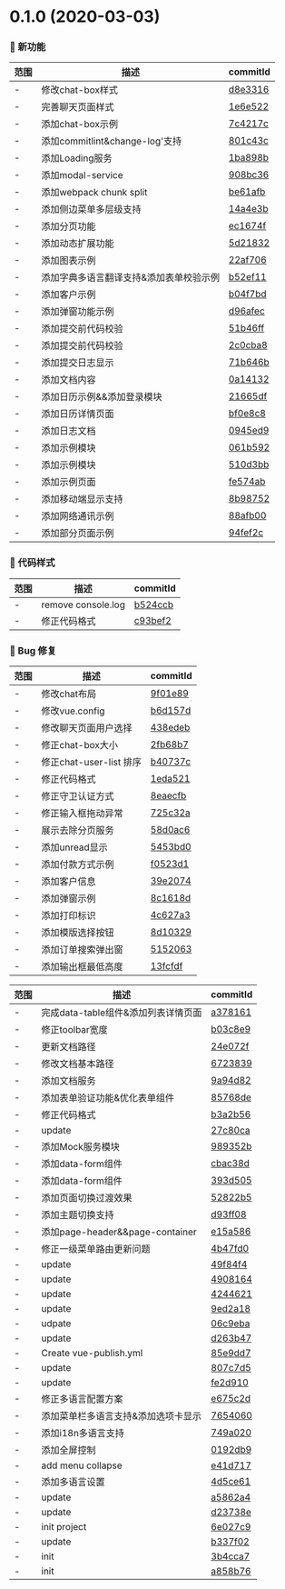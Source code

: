 # 0.1.0 (2020-03-03)

### 🌟 新功能
范围|描述|commitId
--|--|--
 - | 修改chat-box样式 | [d8e3316](https://github.com/zct1989/vue-web-service/commit/d8e3316)
 - | 完善聊天页面样式 | [1e6e522](https://github.com/zct1989/vue-web-service/commit/1e6e522)
 - | 添加chat-box示例 | [7c4217c](https://github.com/zct1989/vue-web-service/commit/7c4217c)
 - | 添加commitlint&change-log'支持 | [801c43c](https://github.com/zct1989/vue-web-service/commit/801c43c)
 - | 添加Loading服务 | [1ba898b](https://github.com/zct1989/vue-web-service/commit/1ba898b)
 - | 添加modal-service | [908bc36](https://github.com/zct1989/vue-web-service/commit/908bc36)
 - | 添加webpack chunk split | [be61afb](https://github.com/zct1989/vue-web-service/commit/be61afb)
 - | 添加侧边菜单多层级支持 | [14a4e3b](https://github.com/zct1989/vue-web-service/commit/14a4e3b)
 - | 添加分页功能 | [ec1674f](https://github.com/zct1989/vue-web-service/commit/ec1674f)
 - | 添加动态扩展功能 | [5d21832](https://github.com/zct1989/vue-web-service/commit/5d21832)
 - | 添加图表示例 | [22af706](https://github.com/zct1989/vue-web-service/commit/22af706)
 - | 添加字典多语言翻译支持&添加表单校验示例 | [b52ef11](https://github.com/zct1989/vue-web-service/commit/b52ef11)
 - | 添加客户示例 | [b04f7bd](https://github.com/zct1989/vue-web-service/commit/b04f7bd)
 - | 添加弹窗功能示例 | [d96afec](https://github.com/zct1989/vue-web-service/commit/d96afec)
 - | 添加提交前代码校验 | [51b46ff](https://github.com/zct1989/vue-web-service/commit/51b46ff)
 - | 添加提交前代码校验 | [2c0cba8](https://github.com/zct1989/vue-web-service/commit/2c0cba8)
 - | 添加提交日志显示 | [71b646b](https://github.com/zct1989/vue-web-service/commit/71b646b)
 - | 添加文档内容 | [0a14132](https://github.com/zct1989/vue-web-service/commit/0a14132)
 - | 添加日历示例&&添加登录模块 | [21665df](https://github.com/zct1989/vue-web-service/commit/21665df)
 - | 添加日历详情页面 | [bf0e8c8](https://github.com/zct1989/vue-web-service/commit/bf0e8c8)
 - | 添加日志文档 | [0945ed9](https://github.com/zct1989/vue-web-service/commit/0945ed9)
 - | 添加示例模块 | [061b592](https://github.com/zct1989/vue-web-service/commit/061b592)
 - | 添加示例模块 | [510d3bb](https://github.com/zct1989/vue-web-service/commit/510d3bb)
 - | 添加示例页面 | [fe574ab](https://github.com/zct1989/vue-web-service/commit/fe574ab)
 - | 添加移动端显示支持 | [8b98752](https://github.com/zct1989/vue-web-service/commit/8b98752)
 - | 添加网络通讯示例 | [88afb00](https://github.com/zct1989/vue-web-service/commit/88afb00)
 - | 添加部分页面示例 | [94fef2c](https://github.com/zct1989/vue-web-service/commit/94fef2c)


### 🎨 代码样式
范围|描述|commitId
--|--|--
 - | remove console.log | [b524ccb](https://github.com/zct1989/vue-web-service/commit/b524ccb)
 - | 修正代码格式 | [c93bef2](https://github.com/zct1989/vue-web-service/commit/c93bef2)


### 🐛 Bug 修复
范围|描述|commitId
--|--|--
 - | 修改chat布局 | [9f01e89](https://github.com/zct1989/vue-web-service/commit/9f01e89)
 - | 修改vue.config | [b6d157d](https://github.com/zct1989/vue-web-service/commit/b6d157d)
 - | 修改聊天页面用户选择 | [438edeb](https://github.com/zct1989/vue-web-service/commit/438edeb)
 - | 修正chat-box大小 | [2fb68b7](https://github.com/zct1989/vue-web-service/commit/2fb68b7)
 - | 修正chat-user-list 排序 | [b40737c](https://github.com/zct1989/vue-web-service/commit/b40737c)
 - | 修正代码格式 | [1eda521](https://github.com/zct1989/vue-web-service/commit/1eda521)
 - | 修正守卫认证方式 | [8eaecfb](https://github.com/zct1989/vue-web-service/commit/8eaecfb)
 - | 修正输入框拖动异常 | [725c32a](https://github.com/zct1989/vue-web-service/commit/725c32a)
 - | 展示去除分页服务 | [58d0ac6](https://github.com/zct1989/vue-web-service/commit/58d0ac6)
 - | 添加unread显示 | [5453bd0](https://github.com/zct1989/vue-web-service/commit/5453bd0)
 - | 添加付款方式示例 | [f0523d1](https://github.com/zct1989/vue-web-service/commit/f0523d1)
 - | 添加客户信息 | [39e2074](https://github.com/zct1989/vue-web-service/commit/39e2074)
 - | 添加弹窗示例 | [8c1618d](https://github.com/zct1989/vue-web-service/commit/8c1618d)
 - | 添加打印标识 | [4c627a3](https://github.com/zct1989/vue-web-service/commit/4c627a3)
 - | 添加模版选择按钮 | [8d10329](https://github.com/zct1989/vue-web-service/commit/8d10329)
 - | 添加订单搜索弹出窗 | [5152063](https://github.com/zct1989/vue-web-service/commit/5152063)
 - | 添加输出框最低高度 | [13fcfdf](https://github.com/zct1989/vue-web-service/commit/13fcfdf)


范围|描述|commitId
--|--|--
 - | 完成data-table组件&添加列表详情页面 | [a378161](https://github.com/zct1989/vue-web-service/commit/a378161)
 - | 修正toolbar宽度 | [b03c8e9](https://github.com/zct1989/vue-web-service/commit/b03c8e9)
 - | 更新文档路径 | [24e072f](https://github.com/zct1989/vue-web-service/commit/24e072f)
 - | 修改文档基本路径 | [6723839](https://github.com/zct1989/vue-web-service/commit/6723839)
 - | 添加文档服务 | [9a94d82](https://github.com/zct1989/vue-web-service/commit/9a94d82)
 - | 添加表单验证功能&优化表单组件 | [85768de](https://github.com/zct1989/vue-web-service/commit/85768de)
 - | 修正代码格式 | [b3a2b56](https://github.com/zct1989/vue-web-service/commit/b3a2b56)
 - | update | [27c80ca](https://github.com/zct1989/vue-web-service/commit/27c80ca)
 - | 添加Mock服务模块 | [989352b](https://github.com/zct1989/vue-web-service/commit/989352b)
 - | 添加data-form组件 | [cbac38d](https://github.com/zct1989/vue-web-service/commit/cbac38d)
 - | 添加data-form组件 | [393d505](https://github.com/zct1989/vue-web-service/commit/393d505)
 - | 添加页面切换过渡效果 | [52822b5](https://github.com/zct1989/vue-web-service/commit/52822b5)
 - | 添加主题切换支持 | [d93ff08](https://github.com/zct1989/vue-web-service/commit/d93ff08)
 - | 添加page-header&&page-container | [e15a586](https://github.com/zct1989/vue-web-service/commit/e15a586)
 - | 修正一级菜单路由更新问题 | [4b47fd0](https://github.com/zct1989/vue-web-service/commit/4b47fd0)
 - | update | [49f84f4](https://github.com/zct1989/vue-web-service/commit/49f84f4)
 - | update | [4908164](https://github.com/zct1989/vue-web-service/commit/4908164)
 - | update | [4244621](https://github.com/zct1989/vue-web-service/commit/4244621)
 - | update | [9ed2a18](https://github.com/zct1989/vue-web-service/commit/9ed2a18)
 - | udpate | [06c9eba](https://github.com/zct1989/vue-web-service/commit/06c9eba)
 - | update | [d263b47](https://github.com/zct1989/vue-web-service/commit/d263b47)
 - | Create vue-publish.yml | [85e9dd7](https://github.com/zct1989/vue-web-service/commit/85e9dd7)
 - | update | [807c7d5](https://github.com/zct1989/vue-web-service/commit/807c7d5)
 - | update | [fe2d910](https://github.com/zct1989/vue-web-service/commit/fe2d910)
 - | 修正多语言配置方案 | [e675c2d](https://github.com/zct1989/vue-web-service/commit/e675c2d)
 - | 添加菜单栏多语言支持&添加选项卡显示 | [7654060](https://github.com/zct1989/vue-web-service/commit/7654060)
 - | 添加i18n多语言支持 | [749a020](https://github.com/zct1989/vue-web-service/commit/749a020)
 - | 添加全屏控制 | [0192db9](https://github.com/zct1989/vue-web-service/commit/0192db9)
 - | add menu collapse | [e41d717](https://github.com/zct1989/vue-web-service/commit/e41d717)
 - | 添加多语言设置 | [4d5ce61](https://github.com/zct1989/vue-web-service/commit/4d5ce61)
 - | update | [a5862a4](https://github.com/zct1989/vue-web-service/commit/a5862a4)
 - | update | [d23738e](https://github.com/zct1989/vue-web-service/commit/d23738e)
 - | init project | [6e027c9](https://github.com/zct1989/vue-web-service/commit/6e027c9)
 - | update | [b337f02](https://github.com/zct1989/vue-web-service/commit/b337f02)
 - | init | [3b4cca7](https://github.com/zct1989/vue-web-service/commit/3b4cca7)
 - | init | [a858b76](https://github.com/zct1989/vue-web-service/commit/a858b76)

